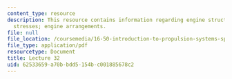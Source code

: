 ```yaml
---
content_type: resource
description: This resource contains information regarding engine structures; centrifugal
  stresses; engine arrangements.
file: null
file_location: /coursemedia/16-50-introduction-to-propulsion-systems-spring-2012/62533659a70bbdd5154bc001885678c2_MIT16_50S12_lec32.pdf
file_type: application/pdf
resourcetype: Document
title: Lecture 32
uid: 62533659-a70b-bdd5-154b-c001885678c2
---
```

